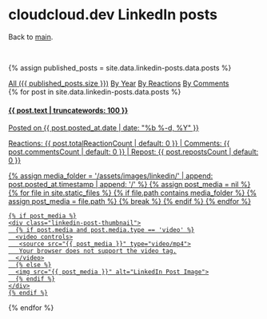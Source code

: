 # cloudcloud.dev LinkedIn posts

Back to [main](../index.md).

<br/>


<!-- markdownlint-disable MD033 -->
{% assign published_posts = site.data.linkedin-posts.data.posts %}

<!-- Buttons for ordering LinkedIn posts -->
<div class="list-filters">
  <a href="linkedin.html" class="list-filter">All ({{ published_posts.size }})</a>
  <a href="byyear.html" class="list-filter">By Year</a>
  <a href="byreactions.html" class="list-filter">By Reactions</a>
  <a href="bycomments.html" class="list-filter">By Comments</a>
</div>

<div class="linkedin-posts-container post-preview">
  {% for post in site.data.linkedin-posts.data.posts %}
  <a href="{{ post.url }}" target="_blank" class="linkedin-post-link">
   <div class="linkedin-post-card">
    <div class="linkedin-post-text">
      <h4 class="linkedin-post-title">{{ post.text | truncatewords: 100 }}</h4>
      <p class="linkedin-post-description">
       Posted on {{ post.posted_at.date | date: "%b %-d, %Y" }}
      </p>
      <p class="linkedin-post-stats">
       <span><i class="fas fa-thumbs-up"></i> Reactions: {{ post.totalReactionCount | default: 0 }}</span> |
       <span><i class="fas fa-comments"></i> Comments: {{ post.commentsCount | default: 0 }}</span> |
       <span><i class="fas fa-retweet"></i> Repost: {{ post.repostsCount | default: 0 }}</span>
      </p>
    </div>
    {% assign media_folder = '/assets/images/linkedin/' | append: post.posted_at.timestamp | append: '/' %}
    {% assign post_media = nil %}
    {% for file in site.static_files %}
      {% if file.path contains media_folder %}
       {% assign post_media = file.path %}
       {% break %}
      {% endif %}
    {% endfor %}

    {% if post_media %}
    <div class="linkedin-post-thumbnail">
      {% if post.media and post.media.type == 'video' %}
      <video controls>
       <source src="{{ post_media }}" type="video/mp4">
       Your browser does not support the video tag.
      </video>
      {% else %}
      <img src="{{ post_media }}" alt="LinkedIn Post Image">
      {% endif %}
    </div>
    {% endif %}
   </div>

  </a>
  {% endfor %}
</div>

